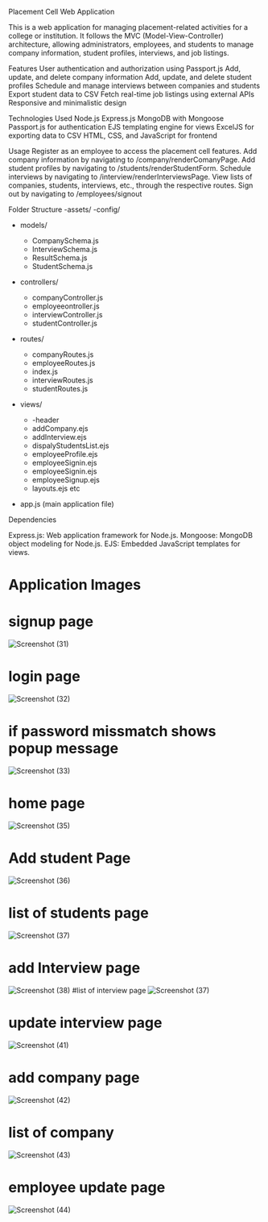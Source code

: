 Placement Cell Web Application

This is a web application for managing placement-related activities for a college or institution. It follows the MVC (Model-View-Controller) architecture, allowing administrators, employees, and students to manage company information, student profiles, interviews, and job listings.

Features
User authentication and authorization using Passport.js
Add, update, and delete company information
Add, update, and delete student profiles
Schedule and manage interviews between companies and students
Export student data to CSV
Fetch real-time job listings using external APIs
Responsive and minimalistic design


Technologies Used
Node.js
Express.js
MongoDB with Mongoose
Passport.js for authentication
EJS templating engine for views
ExcelJS for exporting data to CSV
HTML, CSS, and JavaScript for frontend




Usage
Register as an employee to access the placement cell features.
Add company information by navigating to /company/renderComanyPage.
Add student profiles by navigating to /students/renderStudentForm.
Schedule interviews by navigating to /interview/renderInterviewsPage.
View lists of companies, students, interviews, etc., through the respective routes.
Sign out by navigating to /employees/signout


Folder Structure
-assets/
-config/
- models/
  - CompanySchema.js
  - InterviewSchema.js
  - ResultSchema.js
  - StudentSchema.js
- controllers/
  - companyController.js
  - employeeontroller.js
  - interviewController.js
  - studentController.js
- routes/
  - companyRoutes.js
  - employeeRoutes.js
  - index.js
  - interviewRoutes.js
  - studentRoutes.js
- views/
  - -header
  - addCompany.ejs
  - addInterview.ejs
  - dispalyStudentsList.ejs
  - employeeProfile.ejs
  - employeeSignin.ejs
  - employeeSignin.ejs
  - employeeSignup.ejs
  - layouts.ejs etc


- app.js (main application file)


Dependencies

Express.js: Web application framework for Node.js.
Mongoose: MongoDB object modeling for Node.js.
EJS: Embedded JavaScript templates for views.

# Application Images

# signup page
![Screenshot (31)](https://github.com/manojkalyan/PlacementCell/assets/70328306/920beb15-4f3d-4f48-9f3b-db1726751c49)
# login page
![Screenshot (32)](https://github.com/manojkalyan/PlacementCell/assets/70328306/2b7e45ad-ab25-4022-8557-bd5ec365a8bf)
# if password missmatch shows popup message
![Screenshot (33)](https://github.com/manojkalyan/PlacementCell/assets/70328306/80a2c387-2012-431c-9fb2-6b31fa90ac97)

# home page
![Screenshot (35)](https://github.com/manojkalyan/PlacementCell/assets/70328306/eac7f6d1-90fb-4f77-b25e-cc892637d499)
# Add student Page
![Screenshot (36)](https://github.com/manojkalyan/PlacementCell/assets/70328306/7f4f082c-7b48-42cb-aab0-6b9cbac56088)
# list of students page

![Screenshot (37)](https://github.com/manojkalyan/PlacementCell/assets/70328306/69ae3466-58a0-42e4-9055-72e271d747ea)
# add Interview page

![Screenshot (38)](https://github.com/manojkalyan/PlacementCell/assets/70328306/7dde49a9-86ef-41cf-9937-0c021d5687a6)
#list of interview page
![Screenshot (37)](https://github.com/manojkalyan/PlacementCell/assets/70328306/ad3fb88f-5949-411c-9c78-15abf69d23b0)
# update interview page
![Screenshot (41)](https://github.com/manojkalyan/PlacementCell/assets/70328306/09f3af05-e06b-404a-985d-493b3a9cf831)
# add company page
![Screenshot (42)](https://github.com/manojkalyan/PlacementCell/assets/70328306/bc19d0d2-7aba-48be-af58-356da2ea12c5)

# list of company

![Screenshot (43)](https://github.com/manojkalyan/PlacementCell/assets/70328306/71601335-4d06-4c48-8b17-742d8a975ece)
# employee update page


![Screenshot (44)](https://github.com/manojkalyan/PlacementCell/assets/70328306/d1b09e49-de1c-4da7-9c7d-864c4eb1c6c2)




